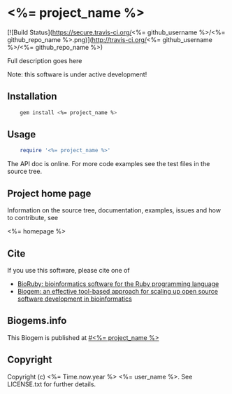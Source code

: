 # <%= project_name %>

[![Build Status](https://secure.travis-ci.org/<%= github_username %>/<%= github_repo_name %>.png)](http://travis-ci.org/<%= github_username %>/<%= github_repo_name %>)

Full description goes here

Note: this software is under active development!

## Installation

```sh
    gem install <%= project_name %>
```

## Usage

```ruby
    require '<%= project_name %>'
```

The API doc is online. For more code examples see the test files in
the source tree.
        
## Project home page

Information on the source tree, documentation, examples, issues and
how to contribute, see

  <%= homepage %>

## Cite

If you use this software, please cite one of
  
* [BioRuby: bioinformatics software for the Ruby programming language](http://dx.doi.org/10.1093/bioinformatics/btq475)
* [Biogem: an effective tool-based approach for scaling up open source software development in bioinformatics](http://dx.doi.org/10.1093/bioinformatics/bts080)

## Biogems.info

This Biogem is published at [#<%= project_name %>](http://biogems.info/index.html)

## Copyright

Copyright (c) <%= Time.now.year %> <%= user_name %>. See LICENSE.txt for further details.


